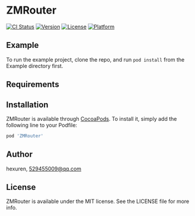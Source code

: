 # ZMRouter

[![CI Status](https://img.shields.io/travis/hexuren/ZMRouter.svg?style=flat)](https://travis-ci.org/hexuren/ZMRouter)
[![Version](https://img.shields.io/cocoapods/v/ZMRouter.svg?style=flat)](https://cocoapods.org/pods/ZMRouter)
[![License](https://img.shields.io/cocoapods/l/ZMRouter.svg?style=flat)](https://cocoapods.org/pods/ZMRouter)
[![Platform](https://img.shields.io/cocoapods/p/ZMRouter.svg?style=flat)](https://cocoapods.org/pods/ZMRouter)

## Example

To run the example project, clone the repo, and run `pod install` from the Example directory first.

## Requirements

## Installation

ZMRouter is available through [CocoaPods](https://cocoapods.org). To install
it, simply add the following line to your Podfile:

```ruby
pod 'ZMRouter'
```

## Author

hexuren, 529455009@qq.com

## License

ZMRouter is available under the MIT license. See the LICENSE file for more info.
